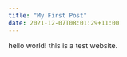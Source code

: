 ```yaml
---
title: "My First Post"
date: 2021-12-07T08:01:29+11:00
---
```


hello world! this is a test website.

